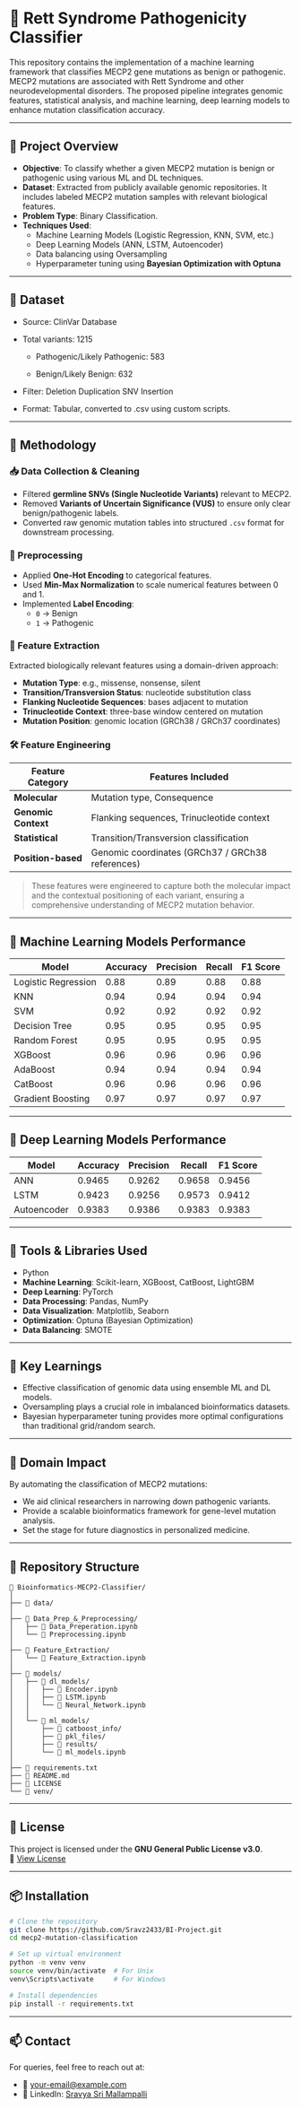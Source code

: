 # 🧬 Rett Syndrome Pathogenicity Classifier
This repository contains the implementation of a machine learning framework that classifies MECP2 gene mutations as benign or pathogenic. MECP2 mutations are associated with Rett Syndrome and other neurodevelopmental disorders. The proposed pipeline integrates genomic features, statistical analysis, and machine learning, deep learning models to enhance mutation classification accuracy.

---

## 🧪 Project Overview

- **Objective**: To classify whether a given MECP2 mutation is benign or pathogenic using various ML and DL techniques.
- **Dataset**: Extracted from publicly available genomic repositories. It includes labeled MECP2 mutation samples with relevant biological features.
- **Problem Type**: Binary Classification.
- **Techniques Used**: 
  - Machine Learning Models (Logistic Regression, KNN, SVM, etc.)
  - Deep Learning Models (ANN, LSTM, Autoencoder)
  - Data balancing using Oversampling
  - Hyperparameter tuning using **Bayesian Optimization with Optuna**

---

## 🧪 Dataset
* Source: ClinVar Database

* Total variants: 1215

   - Pathogenic/Likely Pathogenic: 583

   - Benign/Likely Benign: 632

* Filter: Deletion Duplication SNV Insertion

* Format: Tabular, converted to .csv using custom scripts.

---

## 🔧 Methodology

### 📥 Data Collection & Cleaning
- Filtered **germline SNVs (Single Nucleotide Variants)** relevant to MECP2.
- Removed **Variants of Uncertain Significance (VUS)** to ensure only clear benign/pathogenic labels.
- Converted raw genomic mutation tables into structured `.csv` format for downstream processing.

### 🧹 Preprocessing
- Applied **One-Hot Encoding** to categorical features.
- Used **Min-Max Normalization** to scale numerical features between 0 and 1.
- Implemented **Label Encoding**:
  - `0` → Benign  
  - `1` → Pathogenic

### 🧬 Feature Extraction
Extracted biologically relevant features using a domain-driven approach:
- **Mutation Type**: e.g., missense, nonsense, silent
- **Transition/Transversion Status**: nucleotide substitution class
- **Flanking Nucleotide Sequences**: bases adjacent to mutation
- **Trinucleotide Context**: three-base window centered on mutation
- **Mutation Position**: genomic location (GRCh38 / GRCh37 coordinates)

### 🛠️ Feature Engineering

| Feature Category     | Features Included                                   |
|----------------------|-----------------------------------------------------|
| **Molecular**         | Mutation type, Consequence                         |
| **Genomic Context**   | Flanking sequences, Trinucleotide context          |
| **Statistical**       | Transition/Transversion classification             |
| **Position-based**    | Genomic coordinates (GRCh37 / GRCh38 references)   |

> These features were engineered to capture both the molecular impact and the contextual positioning of each variant, ensuring a comprehensive understanding of MECP2 mutation behavior.


---

## 🤖 Machine Learning Models Performance

| Model             | Accuracy | Precision | Recall | F1 Score |
|------------------|----------|-----------|--------|----------|
| Logistic Regression | 0.88     | 0.89      | 0.88   | 0.88     |
| KNN               | 0.94     | 0.94      | 0.94   | 0.94     |
| SVM               | 0.92     | 0.92      | 0.92   | 0.92     |
| Decision Tree     | 0.95     | 0.95      | 0.95   | 0.95     |
| Random Forest     | 0.95     | 0.95      | 0.95   | 0.95     |
| XGBoost           | 0.96     | 0.96      | 0.96   | 0.96     |
| AdaBoost          | 0.94     | 0.94      | 0.94   | 0.94     |
| CatBoost          | 0.96     | 0.96      | 0.96   | 0.96     |
| Gradient Boosting | 0.97     | 0.97      | 0.97   | 0.97     |

---

## 🧠 Deep Learning Models Performance

| Model     | Accuracy | Precision | Recall | F1 Score |
|-----------|----------|-----------|--------|----------|
| ANN       | 0.9465   | 0.9262    | 0.9658 | 0.9456   |
| LSTM      | 0.9423   | 0.9256    | 0.9573 | 0.9412   |
| Autoencoder | 0.9383 | 0.9386    | 0.9383 | 0.9383   |

---

## 🧪 Tools & Libraries Used

- Python
- **Machine Learning**: Scikit-learn, XGBoost, CatBoost, LightGBM
- **Deep Learning**: PyTorch
- **Data Processing**: Pandas, NumPy
- **Data Visualization**: Matplotlib, Seaborn
- **Optimization**: Optuna (Bayesian Optimization)
- **Data Balancing**: SMOTE

---

## 🧠 Key Learnings

- Effective classification of genomic data using ensemble ML and DL models.
- Oversampling plays a crucial role in imbalanced bioinformatics datasets.
- Bayesian hyperparameter tuning provides more optimal configurations than traditional grid/random search.

---

## 🧬 Domain Impact

By automating the classification of MECP2 mutations:
- We aid clinical researchers in narrowing down pathogenic variants.
- Provide a scalable bioinformatics framework for gene-level mutation analysis.
- Set the stage for future diagnostics in personalized medicine.

---

## 📁 Repository Structure
```
📁 Bioinformatics-MECP2-Classifier/
│
├── 📁 data/
│
├── 📁 Data_Prep_&_Preprocessing/
│   ├── 📄 Data_Preperation.ipynb
│   └── 📄 Preprocessing.ipynb
│
├── 📁 Feature_Extraction/
│   └── 📄 Feature_Extraction.ipynb
│
├── 📁 models/
│   ├── 📁 dl_models/
│   │   ├── 📄 Encoder.ipynb
│   │   ├── 📄 LSTM.ipynb
│   │   └── 📄 Neural_Network.ipynb
│   │
│   └── 📁 ml_models/
│       ├── 📁 catboost_info/
│       ├── 📁 pkl_files/
│       ├── 📁 results/
│       └── 📄 ml_models.ipynb
│
├── 📄 requirements.txt
├── 📄 README.md
├── 📄 LICENSE
└── 📁 venv/
```
---

## 📜 License

This project is licensed under the **GNU General Public License v3.0**.  
🔗 [View License](LICENSE)

---

## 📦 Installation

```bash
# Clone the repository
git clone https://github.com/Sravz2433/BI-Project.git
cd mecp2-mutation-classification

# Set up virtual environment
python -m venv venv
source venv/bin/activate  # For Unix
venv\Scripts\activate     # For Windows

# Install dependencies
pip install -r requirements.txt
```

---

## 📫 Contact

For queries, feel free to reach out at:
- 📧 your-email@example.com
- 🔗 LinkedIn: [Sravya Sri Mallampalli](https://www.linkedin.com/in/sravya-sri-mallampalli/)

